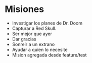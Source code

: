# Misiones

- Investigar los planes de Dr. Doom
- Capturar a Red Skull.
- Ser mejor que ayer
- Dar gracias
- Sonreir a un extrano
- Ayudar a quien lo necesite
- Mision agregada desde feature/test
